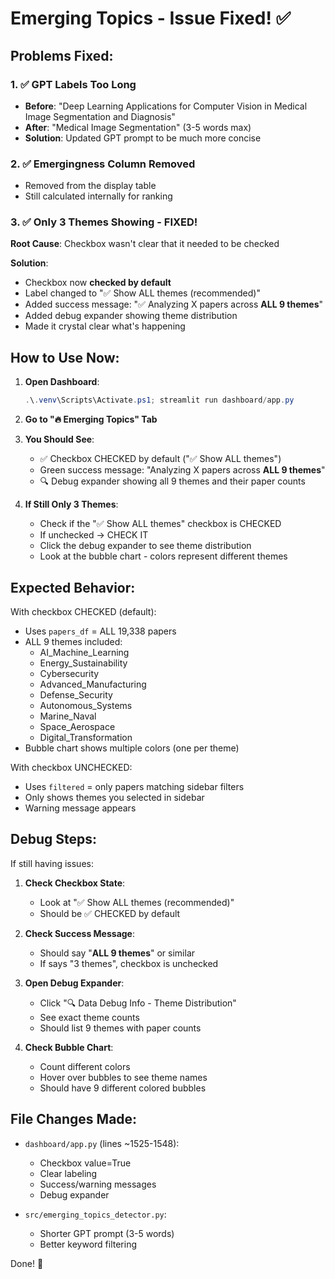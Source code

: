 # Emerging Topics - Issue Fixed! ✅

## Problems Fixed:

### 1. ✅ GPT Labels Too Long
- **Before**: "Deep Learning Applications for Computer Vision in Medical Image Segmentation and Diagnosis"
- **After**: "Medical Image Segmentation" (3-5 words max)
- **Solution**: Updated GPT prompt to be much more concise

### 2. ✅ Emergingness Column Removed
- Removed from the display table
- Still calculated internally for ranking

### 3. ✅ Only 3 Themes Showing - FIXED!
**Root Cause**: Checkbox wasn't clear that it needed to be checked

**Solution**:
- Checkbox now **checked by default**
- Label changed to "✅ Show ALL themes (recommended)"
- Added success message: "✅ Analyzing X papers across **ALL 9 themes**"
- Added debug expander showing theme distribution
- Made it crystal clear what's happening

## How to Use Now:

1. **Open Dashboard**: 
   ```powershell
   .\.venv\Scripts\Activate.ps1; streamlit run dashboard/app.py
   ```

2. **Go to "🔥 Emerging Topics" Tab**

3. **You Should See**:
   - ✅ Checkbox CHECKED by default ("✅ Show ALL themes")
   - Green success message: "Analyzing X papers across **ALL 9 themes**"
   - 🔍 Debug expander showing all 9 themes and their paper counts

4. **If Still Only 3 Themes**:
   - Check if the "✅ Show ALL themes" checkbox is CHECKED
   - If unchecked → CHECK IT
   - Click the debug expander to see theme distribution
   - Look at the bubble chart - colors represent different themes

## Expected Behavior:

With checkbox CHECKED (default):
- Uses `papers_df` = ALL 19,338 papers
- ALL 9 themes included:
  - AI_Machine_Learning
  - Energy_Sustainability
  - Cybersecurity
  - Advanced_Manufacturing
  - Defense_Security
  - Autonomous_Systems
  - Marine_Naval
  - Space_Aerospace
  - Digital_Transformation
- Bubble chart shows multiple colors (one per theme)

With checkbox UNCHECKED:
- Uses `filtered` = only papers matching sidebar filters
- Only shows themes you selected in sidebar
- Warning message appears

## Debug Steps:

If still having issues:

1. **Check Checkbox State**:
   - Look at "✅ Show ALL themes (recommended)"
   - Should be ✅ CHECKED by default

2. **Check Success Message**:
   - Should say "**ALL 9 themes**" or similar
   - If says "3 themes", checkbox is unchecked

3. **Open Debug Expander**:
   - Click "🔍 Data Debug Info - Theme Distribution"
   - See exact theme counts
   - Should list 9 themes with paper counts

4. **Check Bubble Chart**:
   - Count different colors
   - Hover over bubbles to see theme names
   - Should have 9 different colored bubbles

## File Changes Made:

- `dashboard/app.py` (lines ~1525-1548):
  - Checkbox value=True
  - Clear labeling
  - Success/warning messages
  - Debug expander

- `src/emerging_topics_detector.py`:
  - Shorter GPT prompt (3-5 words)
  - Better keyword filtering

Done! 🎉
